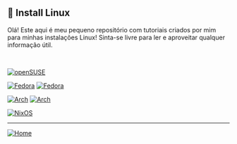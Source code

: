 ## :penguin: Install Linux



Olá! Este aqui é meu pequeno repositório com tutoriais criados por mim para minhas instalações Linux! Sinta-se livre para ler e aproveitar qualquer informação útil.

<br>

[![openSUSE](https://img.shields.io/badge/openSUSE%20Tumbleweed-%2364B345?style=flat-square&logo=openSUSE&logoColor=white&link=hhttps://github.com/danieldilorenzo/install_linux/blob/main/opensuse.md)](https://github.com/danieldilorenzo/install_linux/blob/main/opensuse.md)

[![Fedora](https://img.shields.io/badge/Fedora%20KDE-294172?style=flat-square&logo=fedora&logoColor=white&link=https://fedoraproject.org/)](https://fedoraproject.org/)
[![Fedora](https://img.shields.io/badge/Fedora%20GNOME-294172?style=flat-square&logo=fedora&logoColor=white&link=https://fedoraproject.org/)](https://fedoraproject.org/)

[![Arch](https://img.shields.io/badge/Arch%20Linux%20KDE-1793D1?logo=arch-linux&logoColor=fff&style=flat-square&link=https://archlinux.org)](https://archlinux.org/)
[![Arch](https://img.shields.io/badge/Arch%20Linux%20GNOME-1793D1?logo=arch-linux&logoColor=fff&style=flat-square&link=https://archlinux.org)](https://archlinux.org/)

[![NixOS](https://img.shields.io/badge/NixOS%20KDE-5277C3?style=flat&logo=nixos&logoColor=white&link=https://nixos.org/)](https://nixos.org/)

___

<!--[![Home](https://img.shields.io/badge/🏠%20Go%20to%20home-teal?style=flat-square&logoColor=white&link=https://github.com/danieldilorenzo)](https://github.com/danieldilorenzo)-->
[![Home](https://img.shields.io/badge/Go%20to%20home-teal?style=flat-square&logo=Google-Home&logoColor=white&link=https://github.com/danieldilorenzo)](https://github.com/danieldilorenzo)


